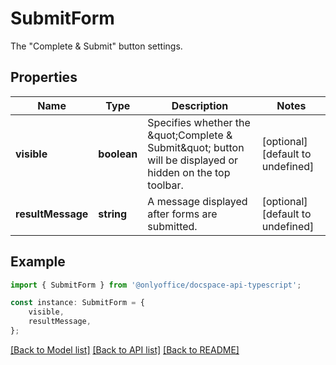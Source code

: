 # SubmitForm

The \"Complete & Submit\" button settings.

## Properties

Name | Type | Description | Notes
------------ | ------------- | ------------- | -------------
**visible** | **boolean** | Specifies whether the \&quot;Complete  &amp; Submit\&quot; button will be displayed or hidden on the top toolbar. | [optional] [default to undefined]
**resultMessage** | **string** | A message displayed after forms are submitted. | [optional] [default to undefined]

## Example

```typescript
import { SubmitForm } from '@onlyoffice/docspace-api-typescript';

const instance: SubmitForm = {
    visible,
    resultMessage,
};
```

[[Back to Model list]](../README.md#documentation-for-models) [[Back to API list]](../README.md#documentation-for-api-endpoints) [[Back to README]](../README.md)
